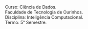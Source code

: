 Curso: Ciência de Dados. <br>
Faculdade de Tecnologia de Ourinhos. <br>
Disciplina: Inteligência Computacional. <br>
Termo: 5° Semestre.
